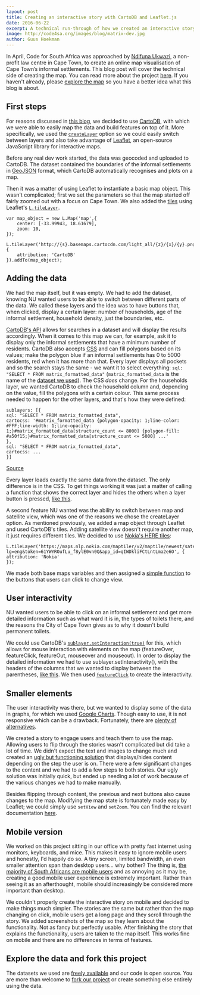 ```yaml
---
layout: post
title: Creating an interactive story with CartoDB and Leaflet.js
date: 2016-06-22
excerpt: A technical run-through of how we created an interactive storyboard on informal settlements, with detailed explanations on how we used CartoDB and Leaflet.js.
image: http://code4sa.org/images/blog/matrix-dev.jpg
author: Guus Hoekman
---
```


In April, Code for South Africa was approached by [Ndifuna Ukwazi](http://nu.org.za/), a non-profit law centre in Cape Town, to create an online map visualisation of Cape Town’s informal settlements. This blog post will cover the technical side of creating the map. You can read more about the project [here](/2016/06/22/mapping-sanitation.html). If you haven't already, please <a href="http://ismaps.org.za/" target="_blank">explore the map</a> so you have a better idea what this blog is about.



## First steps
For reasons discussed in [this blog](/2016/06/22/mapping-sanitation.html), we decided to use [CartoDB](http://cartodb.com/), with which we were able to easily map the data and build features on top of it. More specifically, we used the [`createLayer`](https://academy.cartodb.com/courses/cartodbjs-ground-up/createvis-vs-createlayer/#createlayer) option so we could easily switch between layers and also take advantage of [Leaflet](http://leafletjs.com/), an open-source JavaScript library for interactive maps.

Before any real dev work started, the data was geocoded and uploaded to CartoDB. The dataset contained the boundaries of the informal settlements in [GeoJSON](https://en.wikipedia.org/wiki/GeoJSON) format, which CartoDB automatically recognises and plots on a map.

Then it was a matter of using Leaflet to instantiate a basic map object. This wasn't complicated; first we set the parameters so that the map started off fairly zoomed out with a focus on Cape Town. We also added the [tiles](https://en.wikipedia.org/wiki/Tiled_web_map) using Leaflet's [`L.tileLayer`](http://leafletjs.com/reference.html#tilelayer).

    var map_object = new L.Map('map',{
        center: [-33.99943, 18.61679],
        zoom: 10,
    });
    
    L.tileLayer('http://{s}.basemaps.cartocdn.com/light_all/{z}/{x}/{y}.png',{
        attribution: 'CartoDB'
    }).addTo(map_object);

## Adding the data

We had the map itself, but it was empty. We had to add the dataset, knowing NU wanted users to be able to switch between different parts of the data. We called these layers and the idea was to have buttons that, when clicked, display a certain layer: number of households, age of the informal settlement, household density, just the boundaries, etc.

[CartoDB's API](https://docs.cartodb.com/cartodb-platform/cartodb-js/api-methods/#cartodbcartodbsublayer) allows for searches in a dataset and will display the results accordingly. When it comes to this map we can, for example, ask it to display only the informal settlements that have a minimum number of residents. CartoDB also accepts [CSS](https://en.wikipedia.org/wiki/Cascading_Style_Sheets) and can fill polygons based on its values; make the polygon blue if an informal settlements has 0 to 5000 residents, red when it has more than that. Every layer displays all pockets and so the search stays the same - we want it to select everything: `sql: "SELECT * FROM matrix_formatted_data"` (`matrix_formatted_data` is the name of the [dataset we used](https://adi45.cartodb.com/tables/matrix_formatted_data)). The CSS *does* change. For the households layer, we wanted CartoDB to check the household column and, depending on the value, fill the polygons with a certain colour. This same process needed to happen for the other layers, and that's how they were defined:

    sublayers: [{
    sql: "SELECT * FROM matrix_formatted_data",
    cartocss: '#matrix_formatted_data {polygon-opacity: 1;line-color: #FFF;line-width: 1;line-opacity: 1;}#matrix_formatted_data[structure_count <= 8000] {polygon-fill: #a50f15;}#matrix_formatted_data[structure_count <= 5000] ...'
    },
    sql: "SELECT * FROM matrix_formatted_data",
    cartocss: ...
    }]

[Source](https://github.com/ismaps/ismaps.github.io/blob/master/js/map-control.js#L28)

Every layer loads exactly the same data from the dataset. The only difference is in the CSS. To get things working it was just a matter of calling a function that shows the correct layer and hides the others when a layer button is pressed, [like this](https://github.com/ismaps/ismaps.github.io/blob/master/js/map-control.js#L320).  

A second feature NU wanted was the ability to switch between map and satellite view, which was one of the reasons we chose the createLayer option. As mentioned previously, we added a map object through Leaflet and used CartoDB's tiles. Adding satellite view doesn't require another map, it just requires different tiles. We decided to use [Nokia's HERE tiles](https://developer.here.com/javascript-apis/documentation/v3/maps/topics/map-types.html):

    L.tileLayer('https://maps.nlp.nokia.com/maptiler/v2/maptile/newest/satellite.day/{z}/{x}/{y}/256/png8?lg=eng&token=61YWYROufLu_f8ylE0vn0Q&app_id=qIWDkliFCtLntLma2e6O', {
    attribution: 'Nokia'
    });

We made both base maps variables and then assigned a [simple function](https://github.com/ismaps/ismaps.github.io/blob/master/js/map-control.js#L172) to the buttons that users can click to change view.

## User interactivity
NU wanted users to be able to click on an informal settlement and get more detailed information such as what ward it is in, the types of toilets there, and the reasons the City of Cape Town gives as to why it doesn't build permanent toilets.

We could use CartoDB's [`sublayer.setInteraction(true)`](https://docs.cartodb.com/cartodb-platform/cartodb-js/api-methods/#sublayersetinteractiontrue) for this, which allows for mouse interaction with elements on the map (featureOver, featureClick, featureOut, mouseover and mouseout). In order to display the detailed information we had to use sublayer.setInteractivity(), with the headers of the columns that we wanted to display between the parentheses, [like this](https://github.com/ismaps/ismaps.github.io/blob/master/js/map-control.js#L102). We then used [`featureClick`](https://docs.cartodb.com/cartodb-platform/cartodb-js/events/#layerfeatureclickevent-latlng-pos-data-layerindex) to create the interactivity.

## Smaller elements
The user interactivity was there, but we wanted to display some of the data in graphs, for which we used [Google Charts](https://developers.google.com/chart/). Though easy to use, it is not responsive which can be a drawback. Fortunately, there are [plenty of alternatives](https://www.sitepoint.com/15-best-javascript-charting-libraries/).

We created a story to engage users and teach them to use the map. Allowing users to flip through the stories wasn't complicated but did take a lot of time. We didn't expect the text and images to change much and created an [ugly but functioning solution](https://github.com/ismaps/ismaps.github.io/blob/master/js/map-control.js#L637) that displays/hides content depending on the step the user is on. There were a few significant changes to the content and we had to add a few steps to both stories. Our ugly solution was initially quick, but ended up needing a lot of work because of the various changes we had to make manually.

Besides flipping through content, the previous and next buttons also cause changes to the map. Modifying the map state is fortunately made easy by Leaflet; we could simply use `setView` and `setZoom`. You can find the relevant documentation [here](http://leafletjs.com/reference.html#map-set-methods).

## Mobile version
We worked on this project sitting in our office with pretty fast internet using monitors, keyboards, and mice. This makes it easy to ignore mobile users and honestly, I'd happily do so. A tiny screen, limited bandwidth, an even smaller attention span than desktop users… why bother? The thing is, [the majority of South Africans are mobile users](http://gs.statcounter.com/#all-comparison-ZA-monthly-201506-201605) and as annoying as it may be, creating a good mobile user experience is extremely important. Rather than seeing it as an afterthought, mobile should increasingly be considered more important than desktop.

We couldn't properly create the interactive story on mobile and decided to make things much simpler. The stories are the same but rather than the map changing on click, mobile users get a long page and they scroll through the story. We added screenshots of the map so they learn about the functionality. Not as fancy but perfectly usable. After finishing the story that explains the functionality, users are taken to the map itself. This works fine on mobile and there are no differences in terms of features.

## Explore the data and fork this project
The datasets we used are [freely available](http://ismaps.org.za/disclosure.html) and our code is open source. You are more than welcome to [fork our project](https://github.com/ismaps/ismaps.github.io) or create something else entirely using the data.